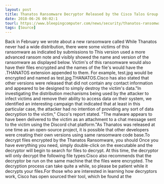 ```yaml
---
layout: post
title: Thanatos Ransomware Decryptor Released by the Cisco Talos Group
date: 2018-06-26 00:02:1
tourl: https://www.bleepingcomputer.com/news/security/thanatos-ransomware-decryptor-released-by-the-cisco-talos-group/
tags: [Source]
---
```

Back in February we wrote about a new ransomware called While Thanatos never had a wide distribution, there were some victims of this ransomware as indicated by submissions to This version used a more advanced ransom note and visibly showed the name and version of the ransomware as displayed below. Victim's of this ransomware would also have their files encrypted and the names of the file's would have the .THANATOS extension appended to them. For example, test.jpg would be encrypted and named as test.jpg.THANATOS.Cisco has also stated that other versions were released that did not contain any contact information and appeared to be designed to simply destroy the victim's data."In investigating the distribution mechanisms being used by the attacker to infect victims and remove their ability to access data on their system, we identified an interesting campaign that indicated that at least in this particular case, the attacker had no intention of providing any sort of data decryption to the victim," Cisco's report stated. "The malware appears to have been delivered to the victim as an attachment to a chat message sent to the victim using the Discord chat platform."As Thanatos was released at one time as an open-source project, it is possible that other developers were creating their own versions using same ransomware code base.To decrypt files encrypted by the Thanatos Ransomware, you should Once you have everything you need, simply double-click on the executable and the decryptor will begin to search for files to decrypt. At this time, the decryptor will only decrypt the following file types:Cisco also recommends that the decryptor be run on the same machine that the files were encrypted. The decryption process can take quite a while, so please be patient while it decrypts your files.For those who are interested in learning how decryptors work, Cisco has open sourced their tool, which be found at the 